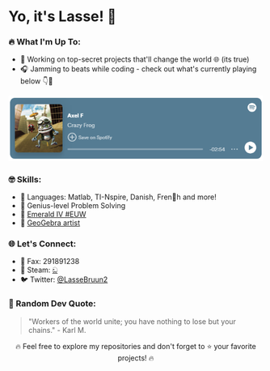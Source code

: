 <!-- Your Introduction -->
# Yo, it's Lasse! 👋

<!-- Dynamic Content -->
### 🔥 What I'm Up To:
- 💼 Working on top-secret projects that'll change the world 🌐 (its true)
- 🎧 Jamming to beats while coding - check out what's currently playing below 👇🐸
  
[![Axel F by Crazy Frog](https://github.com/Lasseb200/Lasseb200/blob/main/ringding.PNG)](https://open.spotify.com/track/06yyE5zi6trHSLGGsvkkO3?si=c9328fcecb47411b)

<!-- Skills -->
### 🤓 Skills:
- 🚀 Languages: Matlab, TI-Nspire, Danish, Fren🥐h and more!
- 🧠 Genius-level Problem Solving
- 💎 [Emerald IV #EUW](https://www.leagueofgraphs.com/summoner/euw/gKOphelia-EUW)
- 🎨 [GeoGebra artist](https://www.geogebra.org/u/lasseb200)

<!-- Connect with Me -->
### 🌐 Let's Connect:
- 📠 Fax: 291891238
- 💨 Steam: [ඩ](https://steamcommunity.com/profiles/76561198164934203)
- 🐦 Twitter: [@LasseBruun2](https://twitter.com/LasseBruun2)

<!-- Random Quote -->
### 📜 Random Dev Quote:
> "Workers of the world unite; you have nothing to lose but your chains." - Karl M.

<!-- Footer -->
<p align="center">
  🔥 Feel free to explore my repositories and don't forget to ⭐️ your favorite projects! 🔥
</p>
